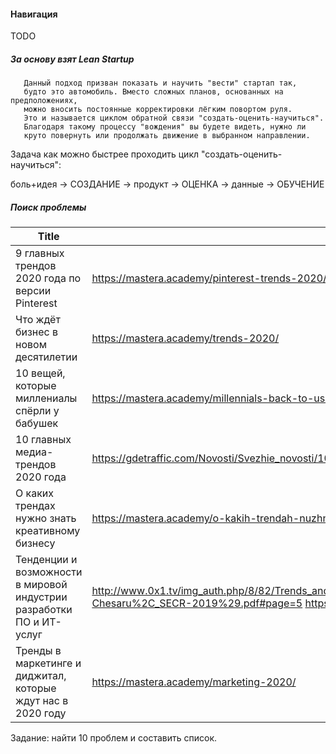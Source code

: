 #### Навигация

TODO


##### За основу взят Lean Startup
       
       Данный подход призван показать и научить "вести" стартап так,  
       будто это автомобиль. Вместо сложных планов, основанных на предположениях,
       можно вносить постоянные корректировки лёгким повортом руля.
       Это и называется циклом обратной связи "создать-оценить-научиться".
       Благодаря такому процессу "вождения" вы будете видеть, нужно ли 
       круто повернуть или продолжать движение в выбранном направлении.
       
Задача как можно быстрее проходить цикл "создать-оценить-научиться":

боль+идея -> СОЗДАНИЕ -> продукт -> ОЦЕНКА -> данные -> ОБУЧЕНИЕ

    
##### Поиск проблемы

| Title | Link
| ------------ | ------------ |
| 9 главных трендов 2020 года по версии Pinterest | https://mastera.academy/pinterest-trends-2020/ |
| Что ждёт бизнес в новом десятилетии | https://mastera.academy/trends-2020/ |
| 10 вещей, которые миллениалы спёрли у бабушек | https://mastera.academy/millennials-back-to-ussr/ |
| 10 главных медиа-трендов 2020 года | https://gdetraffic.com/Novosti/Svezhie_novosti/10_glavnyh_media-trendov_2020_goda |
| О каких трендах нужно знать креативному бизнесу | https://mastera.academy/o-kakih-trendah-nuzhno-znat-kreativnomu-biznesu/ |
| Тенденции и возможности в мировой индустрии разработки ПО и ИТ-услуг | http://www.0x1.tv/img_auth.php/8/82/Trends_and_Opportunities_in_the_global_Software_and_IT_Services_industry_%28Eugen_Schwab-Chesaru%2C_SECR-2019%29.pdf#page=5 https://2019.secrus.org/program/invited-speakers/eugen-schwab-chesaru/ |
| Тренды в маркетинге и диджитал, которые ждут нас в 2020 году| https://mastera.academy/marketing-2020/|

Задание: найти 10 проблем и составить список.